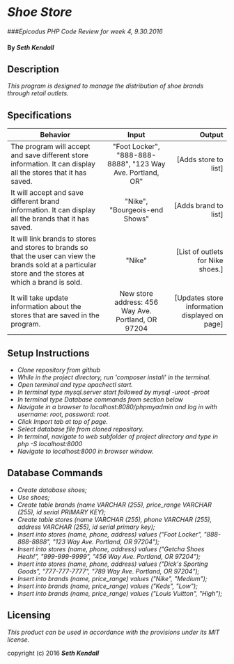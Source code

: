# _Shoe Store_
###_Epicodus PHP Code Review for week 4, 9.30.2016_

#### By _Seth Kendall_

## Description

_This program is designed to manage the distribution of shoe brands through retail outlets._

## Specifications

|Behavior|Input|Output|
|--------|:---:|-----:|
|The program will accept and save different store information. It can display all the stores that it has saved.|"Foot Locker", "888-888-8888", "123 Way Ave. Portland, OR"|[Adds store to list]|
|It will accept and save different brand information. It can display all the brands that it has saved.|"Nike", "Bourgeois-end Shows"|[Adds brand to list]|
|It will link brands to stores and stores to brands so that the user can view the brands sold at a particular store and the stores at which a brand is sold.|"Nike"|[List of outlets for Nike shoes.]|
|It will take update information about the stores that are saved in the program.|New store address: 456 Way Ave. Portland, OR 97204|[Updates store information displayed on page]|

## Setup Instructions

* _Clone repository from github_
* _While in the project directory, run 'composer install' in the terminal._
* _Open terminal and type apachectl start._
* _In terminal type mysql.server start followed by mysql -uroot -proot_
* _In terminal type Database commands from section below_
* _Navigate in a browser to localhost:8080/phpmyadmin and log in with username: root, password: root._
* _Click Import tab at top of page._
* _Select database file from cloned repository._
* _In terminal, navigate to web subfolder of project directory and type in php -S localhost:8000_
* _Navigate to localhost:8000 in browser window._

## Database Commands
* _Create database shoes;_
* _Use shoes;_
* _Create table brands (name VARCHAR (255), price_range VARCHAR (255), id serial PRIMARY KEY);_
* _Create table stores (name VARCHAR (255), phone VARCHAR (255), address VARCHAR (255), id serial primary key);_
* _Insert into stores (name, phone, address) values ("Foot Locker", "888-888-8888", "123 Way Ave. Portland, OR 97204");_
* _Insert into stores (name, phone, address) values ("Getcha Shoes Heah!", "999-999-9999", "456 Way Ave. Portland, OR 97204");_
* _Insert into stores (name, phone, address) values ("Dick's Sporting Goods", "777-777-7777", "789 Way Ave. Portland, OR 97204");_
* _Insert into brands (name, price_range) values ("Nike", "Medium");_
* _Insert into brands (name, price_range) values ("Keds", "Low");_
* _Insert into brands (name, price_range) values ("Louis Vuitton", "High");_


## Licensing

*This product can be used in accordance with the provisions under its MIT license.*

copyright (c) 2016 **_Seth Kendall_**
